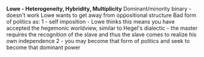 
**Lowe - Heterogeneity, Hybridity, Multiplicity**
Dominant/minority binary - doesn't work 
Lowe wants to get away from oppositional structure 
Bad form of politics as:
1 - self imposition - Lowe thinks this means you have accepted the hegemonic worldview, similar to Hegel's dialectic - the master requires the recognition of the slave and thus the slave comes to realize his own independence
2 - you may become that form of politics and seek to become that dominant power